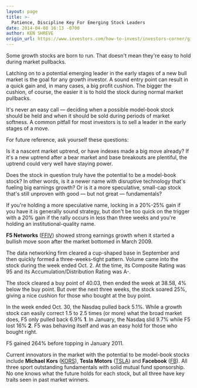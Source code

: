 ```yaml
---
layout: page
title: >-
  Patience, Discipline Key For Emerging Stock Leaders
date: 2014-04-08 16:13 -0700
author: KEN SHREVE
origin_url: https://www.investors.com/how-to-invest/investors-corner/give-best-stocks-room-to-work
---
```





Some growth stocks are born to run. That doesn't mean they're easy to hold during market pullbacks.

  

Latching on to a potential emerging leader in the early stages of a new bull market is the goal for any growth investor. A sound entry point can result in a quick gain and, in many cases, a big profit cushion. The bigger the cushion, of course, the easier it is to hold the stock during normal market pullbacks.

  

It's never an easy call — deciding when a possible model-book stock should be held and when it should be sold during periods of market softness. A common pitfall for most investors is to sell a leader in the early stages of a move.

  

For future reference, ask yourself these questions:

  

Is it a nascent market uptrend, or have indexes made a big move already? If it's a new uptrend after a bear market and base breakouts are plentiful, the uptrend could very well have staying power.

  

Does the stock in question truly have the potential to be a model-book stock? In other words, is it a newer name with disruptive technology that's fueling big earnings growth? Or is it a more speculative, small-cap stock that's still unproven with good — but not great — fundamentals?

  

If you're holding a more speculative name, locking in a 20%-25% gain if you have it is generally sound strategy, but don't be too quick on the trigger with a 20% gain if the rally occurs in less than three weeks and you're holding an institutional-quality name.

  

**F5 Networks** ([FFIV](https://research.investors.com/quote.aspx?symbol=FFIV)) showed strong earnings growth when it started a bullish move soon after the market bottomed in March 2009.

  

The data networking firm cleared a cup-shaped base in September and then quickly formed a three-weeks-tight pattern. Volume came into the stock during the week ended Oct. 2. At the time, its Composite Rating was 95 and its Accumulation/Distribution Rating was A-.

  

The stock cleared a buy point of 40.03, then ended the week at 38.58, 4% below the buy point. But over the next three weeks, the stock soared 25%, giving a nice cushion for those who bought at the buy point.

  

In the week ended Oct. 30, the Nasdaq pulled back 5.1%. While a growth stock can easily correct 1.5 to 2.5 times (or more) what the broad market does, F5 only pulled back 6.9% **1**. In January, the Nasdaq slid 9.7% while F5 lost 16% **2**. F5 was behaving itself and was an easy hold for those who bought right.

  

F5 gained 264% before topping in January 2011.

  

Current innovators in the market with the potential to be model-book stocks include **Michael Kors** ([KORS](https://research.investors.com/quote.aspx?symbol=KORS)), **Tesla Motors** ([TSLA](https://research.investors.com/quote.aspx?symbol=TSLA)) and **Facebook** ([FB](https://research.investors.com/quote.aspx?symbol=FB)). All three sport outstanding fundamentals with solid mutual fund sponsorship. No one knows what the future holds for each stock, but all three have key traits seen in past market winners.




